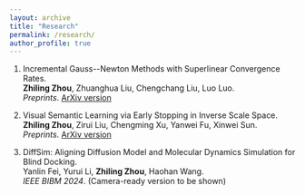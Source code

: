 ```yaml
---
layout: archive
title: "Research"
permalink: /research/
author_profile: true
---
```


1. Incremental Gauss--Newton Methods with Superlinear Convergence Rates.  
   **Zhiling Zhou**, Zhuanghua Liu, Chengchang Liu, Luo Luo.  
   *Preprints*. [ArXiv version]([http://arxiv.org/abs/2407.03195])  

2. Visual Semantic Learning via Early Stopping in Inverse Scale Space.  
   **Zhiling Zhou**, Zirui Liu, Chengming Xu, Yanwei Fu, Xinwei Sun.  
   *Preprints*. [ArXiv version]([https://arxiv.org/pdf/2409.18419])  

3. DiffSim: Aligning Diffusion Model and Molecular Dynamics Simulation for Blind Docking.  
   Yanlin Fei, Yurui Li, **Zhiling Zhou**, Haohan Wang.  
   *IEEE BIBM 2024*. (Camera-ready version to be shown)  



